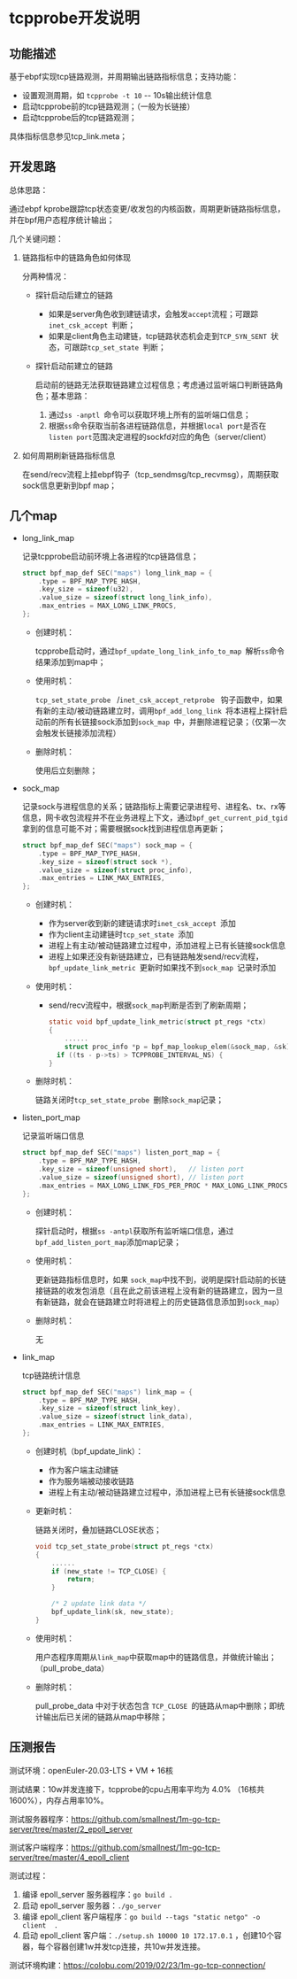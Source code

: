 # tcpprobe开发说明

## 功能描述

基于ebpf实现tcp链路观测，并周期输出链路指标信息；支持功能：

- 设置观测周期，如 `tcpprobe -t 10` -- 10s输出统计信息
- 启动tcpprobe前的tcp链路观测；（一般为长链接）
- 启动tcpprobe后的tcp链路观测；

具体指标信息参见tcp_link.meta；

## 开发思路

总体思路：

通过ebpf kprobe跟踪tcp状态变更/收发包的内核函数，周期更新链路指标信息，并在bpf用户态程序统计输出；

几个关键问题：

1. 链路指标中的链路角色如何体现

   分两种情况：

   - 探针启动后建立的链路

     - 如果是server角色收到建链请求，会触发`accept`流程；可跟踪`inet_csk_accept `判断；
     - 如果是client角色主动建链，tcp链路状态机会走到`TCP_SYN_SENT `状态，可跟踪`tcp_set_state `判断；

   - 探针启动前建立的链路

     启动前的链路无法获取链路建立过程信息；考虑通过监听端口判断链路角色；基本思路：

     1. 通过`ss -anptl `命令可以获取环境上所有的监听端口信息；
     2. 根据`ss`命令获取当前各进程链路信息，并根据`local port`是否在`listen port`范围决定进程的sockfd对应的角色（server/client）

2. 如何周期刷新链路指标信息

   在send/recv流程上挂ebpf钩子（tcp_sendmsg/tcp_recvmsg），周期获取sock信息更新到bpf map；

## 几个map

- long_link_map

  记录tcpprobe启动前环境上各进程的tcp链路信息；

  ```c
  struct bpf_map_def SEC("maps") long_link_map = {
      .type = BPF_MAP_TYPE_HASH,
      .key_size = sizeof(u32),
      .value_size = sizeof(struct long_link_info),
      .max_entries = MAX_LONG_LINK_PROCS,
  };
  ```

  - 创建时机：

    tcpprobe启动时，通过`bpf_update_long_link_info_to_map `解析`ss`命令结果添加到map中；

  - 使用时机：

    `tcp_set_state_probe ` /`inet_csk_accept_retprobe ` 钩子函数中，如果有新的主动/被动链路建立时，调用`bpf_add_long_link `将本进程上探针启动前的所有长链接sock添加到`sock_map `中，并删除进程记录；（仅第一次会触发长链接添加流程）

  - 删除时机：

    使用后立刻删除；

- sock_map 

  记录sock与进程信息的关系；链路指标上需要记录进程号、进程名、tx、rx等信息，网卡收包流程并不在业务进程上下文，通过`bpf_get_current_pid_tgid `拿到的信息可能不对；需要根据sock找到进程信息再更新；

  ```c
  struct bpf_map_def SEC("maps") sock_map = {
      .type = BPF_MAP_TYPE_HASH,
      .key_size = sizeof(struct sock *),
      .value_size = sizeof(struct proc_info),
      .max_entries = LINK_MAX_ENTRIES,
  };
  ```

  - 创建时机：

    - 作为server收到新的建链请求时`inet_csk_accept `添加
    - 作为client主动建链时`tcp_set_state `添加
    - 进程上有主动/被动链路建立过程中，添加进程上已有长链接sock信息
    - 进程上如果还没有新链路建立，已有链路触发send/recv流程， `bpf_update_link_metric `更新时如果找不到`sock_map `记录时添加

  - 使用时机：

    - send/recv流程中，根据`sock_map`判断是否到了刷新周期；

      ```c
      static void bpf_update_link_metric(struct pt_regs *ctx)
      {
          ......
          struct proc_info *p = bpf_map_lookup_elem(&sock_map, &sk);
      	if ((ts - p->ts) > TCPPROBE_INTERVAL_NS) {
      }
      ```

  - 删除时机：

    链路关闭时`tcp_set_state_probe `删除`sock_map`记录；

- listen_port_map 

  记录监听端口信息

  ```c
  struct bpf_map_def SEC("maps") listen_port_map = {
      .type = BPF_MAP_TYPE_HASH,
      .key_size = sizeof(unsigned short),	// listen port
      .value_size = sizeof(unsigned short),	// listen port
      .max_entries = MAX_LONG_LINK_FDS_PER_PROC * MAX_LONG_LINK_PROCS,
  };
  ```

  - 创建时机：

    探针启动时，根据`ss -antpl`获取所有监听端口信息，通过`bpf_add_listen_port_map`添加map记录；

  - 使用时机：

    更新链路指标信息时，如果 `sock_map`中找不到，说明是探针启动前的长链接链路的收发包消息（且在此之前该进程上没有新的链路建立，因为一旦有新链路，就会在链路建立时将进程上的历史链路信息添加到`sock_map`）

  - 删除时机：

    无

- link_map 

  tcp链路统计信息

  ```c
  struct bpf_map_def SEC("maps") link_map = {
      .type = BPF_MAP_TYPE_HASH,
      .key_size = sizeof(struct link_key),
      .value_size = sizeof(struct link_data),
      .max_entries = LINK_MAX_ENTRIES,
  };
  ```

  - 创建时机（bpf_update_link）：

    - 作为客户端主动建链
    - 作为服务端被动接收链路
    - 进程上有主动/被动链路建立过程中，添加进程上已有长链接sock信息

  - 更新时机：

    链路关闭时，叠加链路CLOSE状态；

    ```c
    void tcp_set_state_probe(struct pt_regs *ctx)
    {
        ......
        if (new_state != TCP_CLOSE) {
            return;
        }
    
        /* 2 update link data */
        bpf_update_link(sk, new_state);
    }
    ```

  - 使用时机：

    用户态程序周期从`link_map`中获取map中的链路信息，并做统计输出；（pull_probe_data）

  - 删除时机：

    pull_probe_data 中对于状态包含 `TCP_CLOSE `的链路从map中删除；即统计输出后已关闭的链路从map中移除；

## 压测报告

测试环境：openEuler-20.03-LTS + VM + 16核

测试结果：10w并发连接下，tcpprobe的cpu占用率平均为 4.0% （16核共1600%），内存占用率10%。

测试服务器程序：https://github.com/smallnest/1m-go-tcp-server/tree/master/2_epoll_server

测试客户端程序：https://github.com/smallnest/1m-go-tcp-server/tree/master/4_epoll_client

测试过程：

1. 编译 epoll_server 服务器程序：`go build .`
2. 启动 epoll_server 服务器：`./go_server`
3. 编译 epoll_client 客户端程序：`go build --tags "static netgo" -o client  .`
4. 启动 epoll_client 客户端：`./setup.sh 10000 10 172.17.0.1` ，创建10个容器，每个容器创建1w并发tcp连接，共10w并发连接。

测试环境构建：https://colobu.com/2019/02/23/1m-go-tcp-connection/